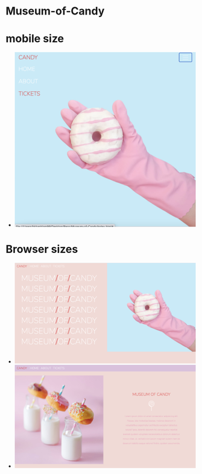 # Museum-of-Candy

# mobile size
- ![alt text](https://github.com/Liam1809/Museum-of-Candy/blob/master/Upshot/mobile-size.png)

# Browser sizes
- ![alt text](https://github.com/Liam1809/Museum-of-Candy/blob/master/Upshot/browser-size-1.png)
- ![alt text](https://github.com/Liam1809/Museum-of-Candy/blob/master/Upshot/browser-size-2.png)